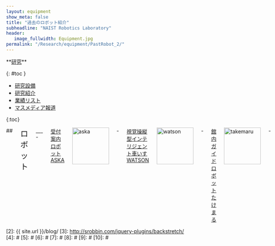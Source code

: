 ```yaml
---
layout: equipment
show_meta: false
title: "過去のロボット紹介"
subheadline: "NAIST Robotics Laboratory"
header:
   image_fullwidth: Equipment.jpg
permalink: "/Research/equipment/PastRobot_2/"
---
```


<div class="row">
<div class="medium-4 medium-push-8 columns" markdown="1">
<div class="panel radius" markdown="1">
**<a href="{{ site.url }}{{ site.baseurl }}/Research/">研究</a>**

{: #toc }
*  <a href="{{ site.url }}{{ site.baseurl }}/Research/equipment/">研究設備</a>  
*  <a href="{{ site.url }}{{ site.baseurl }}/Research/topics/">研究紹介</a>  
*  <a href="{{ site.url }}{{ site.baseurl }}/Research/publication/">業績リスト</a>  
*  <a href="{{ site.url }}{{ site.baseurl }}/Research/press/">マスメディア報道</a>  

{:toc}
</div>
</div><!-- /.medium-4.columns -->

<div class="medium-8 medium-pull-4 columns" markdown="1">
## <span style="font-size: 150%">ロボット</span>
___
- <a href="{{ site.url }}{{ site.baseurl }}/Research/equipment/aska/">受付案内ロボットASKA</a>  
<img src="{{ site.url }}{{ site.baseurl }}/images/aska.jpg" alt="aska" style="width: 100px;" style="height: 100px;"/>  
- <a href="{{ site.url }}{{ site.baseurl }}/Research/equipment/watson/">視覚操縦型インテリジェント車いすWATSON</a>  
<img src="{{ site.url }}{{ site.baseurl }}/images/watson.jpg" alt="watson" style="width: 100px;" style="height: 100px;"/>  
- <a href="{{ site.url }}{{ site.baseurl }}/Research/equipment/takemaru/">館内ガイドロボット たけまる</a>  
<img src="{{ site.url }}{{ site.baseurl }}/images/takemaru.jpg" alt="takemaru" style="width: 100px;" style="height: 100px;"/>  
- <a href="{{ site.url }}{{ site.baseurl }}/Research/equipment/hrp2/">ヒューマノイド HRP2</a>  
<img src="{{ site.url }}{{ site.baseurl }}/images/hrp2.jpg" alt="hrp2" style="width: 100px;" style="height: 100px;"/>  
- <a href="{{ site.url }}{{ site.baseurl }}/Research/equipment/heli/">ヘリコプター</a>  
<img src="{{ site.url }}{{ site.baseurl }}/images/heli.jpg" alt="heli" style="width: 100px;" style="height: 100px;"/>  
- <a href="{{ site.url }}{{ site.baseurl }}/Research/equipment/hand/">手形状推定システム</a>  
<img src="{{ site.url }}{{ site.baseurl }}/images/hand.jpg" alt="hand" style="width: 100px;" style="height: 100px;"/>  
- <a href="{{ site.url }}{{ site.baseurl }}/Research/equipment/naist_hand/">NAIST-HAND</a>  
<img src="{{ site.url }}{{ site.baseurl }}/images/naist_hand.jpg" alt="naist_hand" style="width: 100px;" style="height: 100px;"/>  
- <a href="{{ site.url }}{{ site.baseurl }}/Research/equipment/titan/">多脚ロボット TITAN-VIII</a>  
<img src="{{ site.url }}{{ site.baseurl }}/images/titan.jpg" alt="titan" style="width: 100px;" style="height: 100px;"/>  
- <a href="{{ site.url }}{{ site.baseurl }}/Research/equipment/force/">光学式6軸力センサ</a>  
<img src="{{ site.url }}{{ site.baseurl }}/images/force.jpg" alt="force" style="width: 100px;" style="height: 100px;"/>  
- <a href="{{ site.url }}{{ site.baseurl }}/Research/equipment/finger_device/">指紋マウス</a>  
<img src="{{ site.url }}{{ site.baseurl }}/images/finger_device.jpg" alt="finger_device" style="width: 100px;" style="height: 100px;"/>  
- <a href="{{ site.url }}{{ site.baseurl }}/Research/equipment/ikochan/">イコちゃん</a>  
<img src="{{ site.url }}{{ site.baseurl }}/images/ikochan.jpg" alt="ikochan" style="width: 100px;" style="height: 100px;"/>  
- <a href="{{ site.url }}{{ site.baseurl }}/Research/equipment/other/">その他の設備</a>  
<img src="{{ site.url }}{{ site.baseurl }}/images/other.jpg" alt="other" style="width: 100px;" style="height: 100px;"/>  
</div>


</div><!-- /.row -->


 [1]: http://kramdown.gettalong.org/converter/html.html#toc
 [2]: {{ site.url }}/blog/
 [3]: http://srobbin.com/jquery-plugins/backstretch/
 [4]: #
 [5]: #
 [6]: #
 [7]: #
 [8]: #
 [9]: #
 [10]: #
